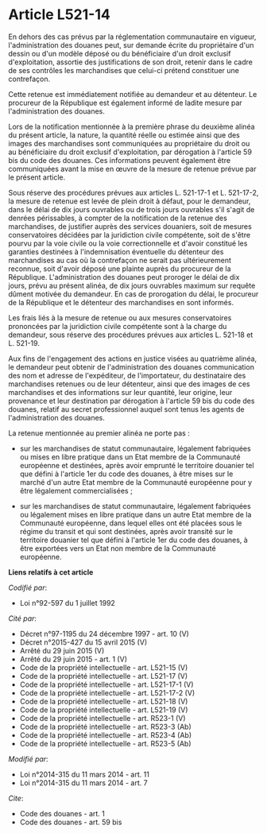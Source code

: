 # Article L521-14

En dehors des cas prévus par la réglementation communautaire en vigueur, l'administration des douanes peut, sur demande
écrite du propriétaire d'un dessin ou d'un modèle déposé ou du bénéficiaire d'un droit exclusif d'exploitation, assortie des
justifications de son droit, retenir dans le cadre de ses contrôles les marchandises que celui-ci prétend constituer une
contrefaçon. 

Cette retenue est immédiatement notifiée au demandeur et au détenteur. Le procureur de la République est également informé de
ladite mesure par l'administration des douanes. 

Lors de la notification mentionnée à la première phrase du deuxième alinéa du présent article, la nature, la quantité réelle
ou estimée ainsi que des images des marchandises sont communiquées au propriétaire du droit ou au bénéficiaire du droit
exclusif d'exploitation, par dérogation à l'article 59 bis du code des douanes. Ces informations peuvent également être
communiquées avant la mise en œuvre de la mesure de retenue prévue par le présent article. 

Sous réserve des procédures prévues aux articles L. 521-17-1 et L. 521-17-2, la mesure de retenue est levée de plein droit à
défaut, pour le demandeur, dans le délai de dix jours ouvrables ou de trois jours ouvrables s'il s'agit de denrées
périssables, à compter de la notification de la retenue des marchandises, de justifier auprès des services douaniers, soit de
mesures conservatoires décidées par la juridiction civile compétente, soit de s'être pourvu par la voie civile ou la voie
correctionnelle et d'avoir constitué les garanties destinées à l'indemnisation éventuelle du détenteur des marchandises au
cas où la contrefaçon ne serait pas ultérieurement reconnue, soit d'avoir déposé une plainte auprès du procureur de la
République. L'administration des douanes peut proroger le délai de dix jours, prévu au présent alinéa, de dix jours ouvrables
maximum sur requête dûment motivée du demandeur. En cas de prorogation du délai, le procureur de la République et le
détenteur des marchandises en sont informés. 

Les frais liés à la mesure de retenue ou aux mesures conservatoires prononcées par la juridiction civile compétente sont à la
charge du demandeur, sous réserve des procédures prévues aux articles L. 521-18 et L. 521-19. 

Aux fins de l'engagement des actions en justice visées au quatrième alinéa, le demandeur peut obtenir de l'administration des
douanes communication des nom et adresse de l'expéditeur, de l'importateur, du destinataire des marchandises retenues ou de
leur détenteur, ainsi que des images de ces marchandises et des informations sur leur quantité, leur origine, leur provenance
et leur destination par dérogation à l'article 59 bis du code des douanes, relatif au secret professionnel auquel sont tenus
les agents de l'administration des douanes. 

La retenue mentionnée au premier alinéa ne porte pas :

- sur les marchandises de statut communautaire, légalement fabriquées ou mises en libre pratique dans un Etat membre de la
Communauté européenne et destinées, après avoir emprunté le territoire douanier tel que défini à l'article 1er du code des
douanes, à être mises sur le marché d'un autre Etat membre de la Communauté européenne pour y être légalement
commercialisées ;

- sur les marchandises de statut communautaire, légalement fabriquées ou légalement mises en libre pratique dans un autre
Etat membre de la Communauté européenne, dans lequel elles ont été placées sous le régime du transit et qui sont destinées,
après avoir transité sur le territoire douanier tel que défini à l'article 1er du code des douanes, à être exportées vers un
Etat non membre de la Communauté européenne.

**Liens relatifs à cet article**

_Codifié par_:

  - Loi n°92-597 du 1 juillet 1992

_Cité par_:

  - Décret n°97-1195 du 24 décembre 1997 - art. 10 (V)
  - Décret n°2015-427 du 15 avril 2015 (V)
  - Arrêté du 29 juin 2015 (V)
  - Arrêté du 29 juin 2015 - art. 1 (V)
  - Code de la propriété intellectuelle - art. L521-15 (V)
  - Code de la propriété intellectuelle - art. L521-17 (V)
  - Code de la propriété intellectuelle - art. L521-17-1 (V)
  - Code de la propriété intellectuelle - art. L521-17-2 (V)
  - Code de la propriété intellectuelle - art. L521-18 (V)
  - Code de la propriété intellectuelle - art. L521-19 (V)
  - Code de la propriété intellectuelle - art. R523-1 (V)
  - Code de la propriété intellectuelle - art. R523-3 (Ab)
  - Code de la propriété intellectuelle - art. R523-4 (Ab)
  - Code de la propriété intellectuelle - art. R523-5 (Ab)

_Modifié par_:

  - Loi n°2014-315 du 11 mars 2014 - art. 11
  - Loi n°2014-315 du 11 mars 2014 - art. 7

_Cite_:

  - Code des douanes - art. 1
  - Code des douanes - art. 59 bis
